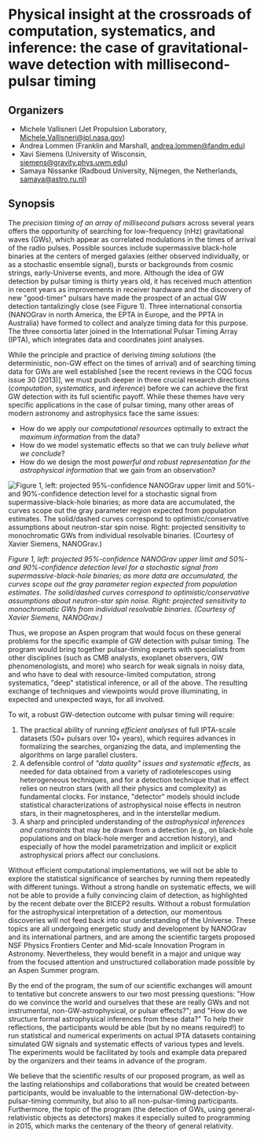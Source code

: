 # Physical insight at the crossroads of computation, systematics, and inference: the case of gravitational-wave detection with millisecond-pulsar timing

## Organizers

* Michele Vallisneri (Jet Propulsion Laboratory, Michele.Vallisneri@jpl.nasa.gov)
* Andrea Lommen (Franklin and Marshall, andrea.lommen@fandm.edu)
* Xavi Siemens (University of Wisconsin, siemens@gravity.phys.uwm.edu)
* Samaya Nissanke (Radboud University, Nijmegen, the Netherlands, samaya@astro.ru.nl)

## Synopsis

The _precision timing of an array of millisecond pulsars_ across several years offers the opportunity of searching for low-frequency (nHz) gravitational waves (GWs), which appear as correlated modulations in the times of arrival of the radio pulses.
Possible sources include supermassive black-hole binaries at the centers of merged galaxies (either observed individually, or as a stochastic ensemble signal), bursts or backgrounds from cosmic strings, early-Universe events, and more.
Although the idea of GW detection by pulsar timing is thirty years old, it has received much attention in recent years as improvements in receiver hardware and the discovery of new "good-timer" pulsars have made the prospect of an actual GW detection tantalizingly close (see Figure 1). Three international consortia (NANOGrav in north America, the EPTA in Europe, and the PPTA in Australia) have formed to collect and analyze timing data for this purpose. The three consortia later joined in the International Pulsar Timing Array (IPTA), which integrates data and coordinates joint analyses.

While the principle and practice of deriving _timing solutions_ (the deterministic, non-GW effect on the times of arrival) and of searching timing data for GWs are well established [see the recent reviews in the CQG focus issue 30 (2013)], we must push deeper in three crucial research directions (_computation_, _systematics_, and _inference_) before we can achieve the first GW detection with its full scientific payoff.
While these themes have very specific applications in the case of pulsar timing, many other areas of modern astronomy and astrophysics face the same issues:

* How do we apply our _computational resources_ optimally to extract the _maximum information_ from the data?
* How do we model systematic effects so that we can truly _believe what we conclude_?
* How do we design the most _powerful and robust representation for the astrophysical information_ that we gain from an observation?

![Figure 1, left: projected 95%-confidence NANOGrav upper limit and 50%- and 90%-confidence detection level for a stochastic signal from supermassive-black-hole binaries; as more data are accumulated, the curves scope out the gray parameter region expected from population estimates. The solid/dashed curves correspond to optimistic/conservative assumptions about neutron-star spin noise. Right: projected sensitivity to monochromatic GWs from individual resolvable binaries. (Courtesy of Xavier Siemens, NANOGrav.)](https://github.com/vallis/aspen2015/blob/master/images/proposal-roadmap.png)

_Figure 1, left: projected 95%-confidence NANOGrav upper limit and 50%- and 90%-confidence detection level for a stochastic signal from supermassive-black-hole binaries; as more data are accumulated, the curves scope out the gray parameter region expected from population estimates. The solid/dashed curves correspond to optimistic/conservative assumptions about neutron-star spin noise. Right: projected sensitivity to monochromatic GWs from individual resolvable binaries. (Courtesy of Xavier Siemens, NANOGrav.)_

Thus, we propose an Aspen program that would focus on these general problems for the specific example of GW detection with pulsar timing. The program would bring together pulsar-timing experts with specialists from other disciplines (such as CMB analysts, exoplanet observers, GW phenomenologists, and more) who search for weak signals in noisy data, and who have to deal with resource-limited computation, strong systematics, "deep" statistical inference, or all of the above. The resulting exchange of techniques and viewpoints would prove illuminating, in expected and unexpected ways, for all involved.

To wit, a robust GW-detection outcome with pulsar timing will require: 

1. The practical ability of running _efficient analyses_ of full IPTA-scale datasets (50+ pulsars over 10+ years), which requires advances in formalizing the searches, organizing the data, and implementing the algorithms on large parallel clusters.
2. A defensible control of _"data quality" issues and systematic effects_, as needed for data obtained from a variety of radiotelescopes using heterogeneous techniques, and for a detection technique that in effect relies on neutron stars (with all their physics and complexity) as fundamental clocks. For instance, "detector" models should include statistical characterizations of astrophysical noise effects in neutron stars, in their magnetospheres, and in the interstellar medium.
3. A sharp and principled understanding of the _astrophysical inferences and constraints_ that may be drawn from a detection (e.g., on black-hole populations and on black-hole merger and accretion history), and especially of how the model parametrization and implicit or explicit astrophysical priors affect our conclusions.

Without efficient computational implementations, we will not be able to explore the statistical significance of searches by running them repeatedly with different tunings. Without a strong handle on systematic effects, we will not be able to provide a fully convincing claim of detection, as highlighted by the recent debate over the BICEP2 results. Without a robust formulation for the astrophysical interpretation of a detection, our momentous discoveries will not feed back into our understanding of the Universe.
These topics are all undergoing energetic study and development by NANOGrav and its international partners, and are among the scientific targets proposed NSF Physics Frontiers Center and Mid-scale Innovation Program in Astronomy.
Nevertheless, they would benefit in a major and unique way from the focused attention and unstructured collaboration made possible by an Aspen Summer program.

By the end of the program, the sum of our scientific exchanges will amount to 
tentative but concrete answers to our two most pressing questions: "How do we convince the world and ourselves that these are really GWs and not instrumental, non-GW-astrophysical, or pulsar effects?"; and "How do we structure formal astrophysical inferences from these data?"
To help their reflections, the participants would be able (but by no means required!) to run statistical and numerical experiments on actual IPTA datasets containing simulated GW signals and systematic effects of various types and levels. The experiments would be facilitated by tools and example data prepared by the organizers and their teams in advance of the program.

We believe that the scientific results of our proposed program, as well as the lasting relationships and collaborations that would be created between participants, would be invaluable to the international GW-detection-by-pulsar-timing community, but also to all non-pulsar-timing participants. Furthermore, the topic of the program (the detection of GWs, using general-relativistic objects as detectors) makes it especially suited to programming in 2015, which marks the centenary of the theory of general relativity. 
